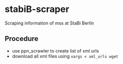# stabiB-scraper
Scraping information of mss at StaBi Berlin

## Procedure

- use ppn_scrawler to create list of xml urls
- download all xml files using `xargs < xml_urls wget`
